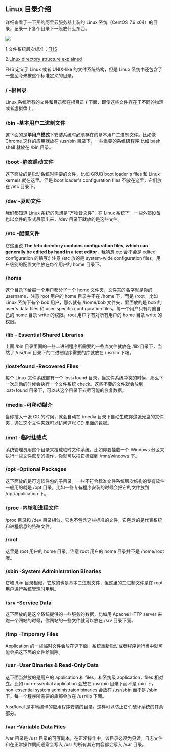 ## Linux 目录介绍

详细查看了一下买的阿里云服务器上装的 Linux 系统（CentOS 7.6 x64）的目录，记录一下各个目录下一般放什么东西。

![](https://winterliublog.oss-cn-beijing.aliyuncs.com/winterliu-notes/Linux/LinuxFileSystemStructure.png)

1.文件系统层次标准：[FHS](https://en.wikipedia.org/wiki/Filesystem_Hierarchy_Standard)

2.[Linux directory structure explained](https://www.howtogeek.com/117435/htg-explains-the-linux-directory-structure-explained/)

FHS 定义了 Linux 或者 UNIX-like 的文件系统结构，但是 Linux 系统中还包含了一些至今未被这个标准定义的目录。

### / -根目录

Linux 系统所有的文件和目录都在根目录 **/** 下面，即使这些文件存在于不同的物理或者虚拟盘上。

### /bin -基本用户二进制文件

这下面的是**单用户模式**下安装系统时必须存在的基本用户二进制文件。比如像 Chrome 这样的应用就放在 /usr/bin 目录下，一些重要的系统级程序 比如 bash shell 就放在 /bin 目录。

### /boot -静态启动文件

这下面放的是启动系统时需要的文件，比如 GRUB boot loader's files 和 Linux kernels 就在这里。但是 boot loader's configuration files 不放在这里，它们放在 /etc 目录下。

### /dev -驱动文件

我们都知道 Linux 系统的思想是“万物皆文件”，在 Linux 系统下，一些外部设备也以文件的形式展示出来，/dev 目录下就放的是这些文件。

### /etc -配置文件

它这里说 **The /etc directory contains configuration files, which can generally be edited by hand in a text editor**，我猜想 etc 会不会是 edited configuration 的缩写:) 注意 /etc 放的是 system-wide configuration files，用户级别的配置文件放在每个用户的 home 目录下。

### /home

这个目录下给每一个用户都分了一个 home 文件夹，文件夹的名字就是你的 username，注意 root 用户的 home 目录并不在 /home 下，而是 /root。比如 Linux 系统下有个 bob 用户，那么就有 /home/bob 文件夹，里面放的是 bob 的 user's data files 和 user-specific configuration files。每一个用户只有对他自己的 home 目录 write 的权限。root 用户才有对所有用户的 home 目录 write 的权限。 

### /lib - Essential Shared Libraries

上面 /bin 目录里面的一些二进制程序所需要的一些库文件就放在 /lib 目录下，当然了 /usr/bin 目录下的二进制程序需要的库就放在 /usr/lib 下咯。

### /lost+found -Recovered Files

每个 Linux 文件系统都有一个 lost+found 目录，当文件系统冲突的时候，那么下一次启动的时候会执行一个文件系统 check。这些不要的文件就会放到 lost+found 目录下，可以从这个目录下去尽可能的恢复数据。

### /media -可移动媒介

当你插入一张 CD 的时候，就会自动在 /media 目录下自动生成你这张光盘的文件夹，通过这个文件夹就可以访问这张 CD 里面的数据。

### /mnt -临时挂载点

系统管理员用这个目录来挂载临时文件系统，比如你要挂载一个 Windows 分区来执行一些文件恢复的操作，你就可以把它挂载到 /mnt/windows 下。

### /opt -Optional Packages

这下面放的是可选软件包的子目录。一些不符合标准文件系统层次结构的专有软件一般用的就是 /opt 目录，比如一些专有程序安装的时候会把它的文件放到 /opt/application 下。

### /proc -内核和进程文件

/proc 目录和 /dev 目录相似，它也不包含这些标准的文件，它包含的是代表系统和进程信息的特殊文件。

### /root

这里是 root 用户的 home 目录，注意 root 用户的 home 目录并不是 /home/root 哦..

### /sbin -System Administration Binaries

它和 /bin 目录相似，它放的也是基本二进制文件，但这里的二进制文件是在 root 用户进行系统管理时用到。

### /srv -Service Data

这下面放的是这个系统提供的一些服务的数据，比如用 Apache HTTP server 来跑一个网站的时候，你网站的一些文件就可以放在 /srv 目录下面。

### /tmp -Tmporary Files

Application 的一些临时文件会放在这下面，系统重新启动或者程序运行当中就可能会把这下面的文件给删除。

### /usr -User Binaries & Read-Only Data

这下面当然放的是用户的 application 和 files，和系统级 application，files 相对立。比如 non-essential application 会放在 /usr/bin 目录下而不是 /bin 下，non-essential system administraion binaries 会放在 /usr/sbin 而不是 /sbin 下。每一个程序所需要的库都会放在 /usr/lib 下面。

/usr/local 是本地编译的应用程序安装的目录。这样可以防止它们破坏系统的其余部分。

### /var -Variable Data Files

/var 目录是 /usr 目录的可写副本，在正常操作中，该目录必须为只读。日志文件和在正常操作期间通常会写入 /usr 的所有其它内容都会写入 /var 目录。

















